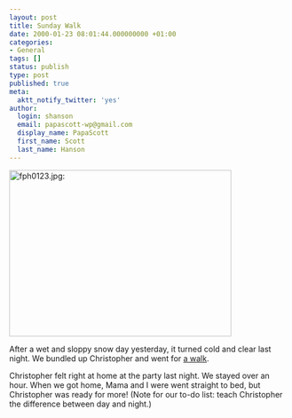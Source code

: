 ```yaml
---
layout: post
title: Sunday Walk
date: 2000-01-23 08:01:44.000000000 +01:00
categories:
- General
tags: []
status: publish
type: post
published: true
meta:
  aktt_notify_twitter: 'yes'
author:
  login: shanson
  email: papascott-wp@gmail.com
  display_name: PapaScott
  first_name: Scott
  last_name: Hanson
---
```

<p><img src="https://www.papascott.de/wordpress/wp-content/uploads/2000/01/fph0123.jpg" height="300" width="400" border="0" alt="fph0123.jpg: " /></p>
<p>After a wet and sloppy snow day yesterday, it turned cold and clear last night. We bundled up Christopher and went for <a href="http://shanson.editthispage.com/stories/storyReader$109">a walk</a>.</p>
<p>Christopher felt right at home at the party last night. We stayed over an hour. When we got home, Mama and I were went straight to bed, but Christopher was ready for more! (Note for our to-do list: teach Christopher the difference between day and night.)</p>
